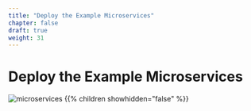 ```yaml
---
title: "Deploy the Example Microservices"
chapter: false
draft: true
weight: 31
---
```


# Deploy the Example Microservices

![microservices](/images/crystal.svg)
{{% children showhidden="false" %}}
